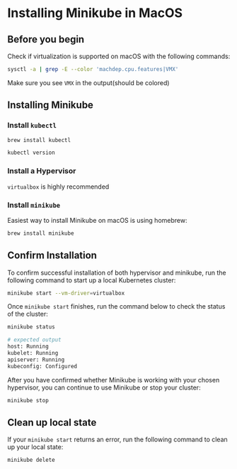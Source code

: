 # Installing Minikube in MacOS

## Before you begin

Check if virtualization is supported on macOS with the following commands:

```bash
sysctl -a | grep -E --color 'machdep.cpu.features|VMX' 
```

Make sure you see `VMX` in the output(should be colored)

## Installing Minikube

### Install `kubectl`

```bash
brew install kubectl

kubectl version
```

### Install a Hypervisor

`virtualbox` is highly recommended

### Install `minikube`

Easiest way to install Minikube on macOS is using homebrew:

```bash
brew install minikube
```

## Confirm Installation

To confirm successful installation of both hypervisor and minikube, run the following command to start up a local Kubernetes cluster:

```bash
minikube start --vm-driver=virtualbox
```

Once `minikube start` finishes, run the command below to check the status of the cluster:

```bash
minikube status

# expected output
host: Running
kubelet: Running
apiserver: Running
kubeconfig: Configured
```

After you have confirmed whether Minikube is working with your chosen hypervisor, you can continue to use Minikube or stop your cluster:

```bash
minikube stop
```

## Clean up local state

If your `minikube start` returns an error, run the following command to clean up your local state:

```bash
minikube delete
```
